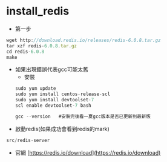 # install_redis  

* 第一步
```js
wget http://download.redis.io/releases/redis-6.0.8.tar.gz
tar xzf redis-6.0.8.tar.gz
cd redis-6.0.8
make
```

* 如果出現錯誤代表gcc可能太舊
  * 安裝
  ```js
  sudo yum update
  sudo yum install centos-release-scl
  sudo yum install devtoolset-7
  scl enable devtoolset-7 bash
  
  gcc --version   #安裝完後看一夏gcc版本是否已更新到最新版
  ```
* 啟動redis(如果成功會看到redis的mark)

```js
src/redis-server
```

* 官網
[https://redis.io/download](https://redis.io/download)

